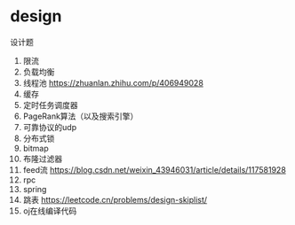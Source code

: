 # design
设计题

1. 限流
2. 负载均衡
3. 线程池 https://zhuanlan.zhihu.com/p/406949028
4. 缓存
5. 定时任务调度器
6. PageRank算法（以及搜索引擎）
7. 可靠协议的udp
8. 分布式锁
9. bitmap
10. 布隆过滤器 
11. feed流 https://blog.csdn.net/weixin_43946031/article/details/117581928
12. rpc
13. spring
14. 跳表 https://leetcode.cn/problems/design-skiplist/
15. oj在线编译代码
